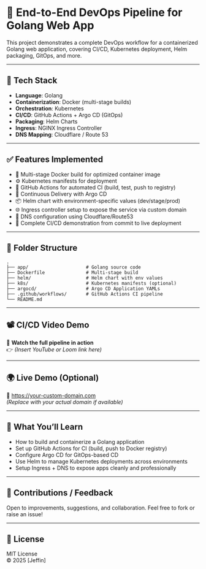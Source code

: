# 🚀 End-to-End DevOps Pipeline for Golang Web App

This project demonstrates a complete DevOps workflow for a containerized Golang web application, covering CI/CD, Kubernetes deployment, Helm packaging, GitOps, and more.

---

## 🧰 Tech Stack

- **Language**: Golang  
- **Containerization**: Docker (multi-stage builds)  
- **Orchestration**: Kubernetes  
- **CI/CD**: GitHub Actions + Argo CD (GitOps)  
- **Packaging**: Helm Charts  
- **Ingress**: NGINX Ingress Controller  
- **DNS Mapping**: Cloudflare / Route 53  

---

## ✅ Features Implemented

- 🐳 Multi-stage Docker build for optimized container image
- ⚙️ Kubernetes manifests for deployment
- 🔄 GitHub Actions for automated CI (build, test, push to registry)
- 🚀 Continuous Delivery with Argo CD
- 📦 Helm chart with environment-specific values (dev/stage/prod)
- 🌐 Ingress controller setup to expose the service via custom domain
- 🔗 DNS configuration using Cloudflare/Route53
- 🔁 Complete CI/CD demonstration from commit to live deployment

---
## 📂 Folder Structure

```
.
├── app/                     # Golang source code
├── Dockerfile               # Multi-stage build
├── helm/                    # Helm chart with env values
├── k8s/                     # Kubernetes manifests (optional)
├── argocd/                  # Argo CD Application YAMLs
├── .github/workflows/       # GitHub Actions CI pipeline
└── README.md
```

---

## 📽️ CI/CD Video Demo

🎥 **Watch the full pipeline in action**  
👉 *(Insert YouTube or Loom link here)*

---

## 🌍 Live Demo (Optional)

🔗 https://your-custom-domain.com  
*(Replace with your actual domain if available)*

---

## 🎯 What You’ll Learn

- How to build and containerize a Golang application
- Set up GitHub Actions for CI (build, push to Docker registry)
- Configure Argo CD for GitOps-based CD
- Use Helm to manage Kubernetes deployments across environments
- Setup Ingress + DNS to expose apps cleanly and professionally

---

## 🤝 Contributions / Feedback

Open to improvements, suggestions, and collaboration. Feel free to fork or raise an issue!

---

## 📜 License

MIT License  
© 2025 [Jeffin]

